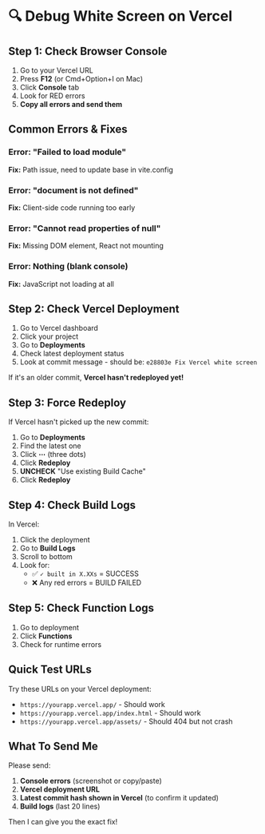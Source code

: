 # 🔍 Debug White Screen on Vercel

## Step 1: Check Browser Console

1. Go to your Vercel URL
2. Press **F12** (or Cmd+Option+I on Mac)
3. Click **Console** tab
4. Look for RED errors
5. **Copy all errors and send them**

## Common Errors & Fixes

### Error: "Failed to load module"
**Fix:** Path issue, need to update base in vite.config

### Error: "document is not defined"
**Fix:** Client-side code running too early

### Error: "Cannot read properties of null"
**Fix:** Missing DOM element, React not mounting

### Error: Nothing (blank console)
**Fix:** JavaScript not loading at all

## Step 2: Check Vercel Deployment

1. Go to Vercel dashboard
2. Click your project
3. Go to **Deployments**
4. Check latest deployment status
5. Look at commit message - should be: `e28803e Fix Vercel white screen`

If it's an older commit, **Vercel hasn't redeployed yet!**

## Step 3: Force Redeploy

If Vercel hasn't picked up the new commit:

1. Go to **Deployments**
2. Find the latest one
3. Click **⋯** (three dots)
4. Click **Redeploy**
5. **UNCHECK** "Use existing Build Cache"
6. Click **Redeploy**

## Step 4: Check Build Logs

In Vercel:
1. Click the deployment
2. Go to **Build Logs**
3. Scroll to bottom
4. Look for:
   - ✅ `✓ built in X.XXs` = SUCCESS
   - ❌ Any red errors = BUILD FAILED

## Step 5: Check Function Logs

1. Go to deployment
2. Click **Functions**
3. Check for runtime errors

## Quick Test URLs

Try these URLs on your Vercel deployment:

- `https://yourapp.vercel.app/` - Should work
- `https://yourapp.vercel.app/index.html` - Should work  
- `https://yourapp.vercel.app/assets/` - Should 404 but not crash

## What To Send Me

Please send:
1. **Console errors** (screenshot or copy/paste)
2. **Vercel deployment URL**
3. **Latest commit hash shown in Vercel** (to confirm it updated)
4. **Build logs** (last 20 lines)

Then I can give you the exact fix!

